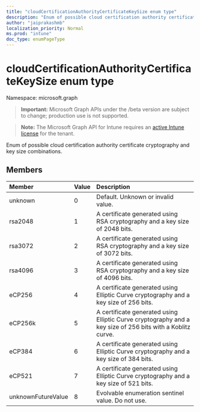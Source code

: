 ```yaml
---
title: "cloudCertificationAuthorityCertificateKeySize enum type"
description: "Enum of possible cloud certification authority certificate cryptography and key size combinations."
author: "jaiprakashmb"
localization_priority: Normal
ms.prod: "intune"
doc_type: enumPageType
---
```


# cloudCertificationAuthorityCertificateKeySize enum type

Namespace: microsoft.graph

> **Important:** Microsoft Graph APIs under the /beta version are subject to change; production use is not supported.

> **Note:** The Microsoft Graph API for Intune requires an [active Intune license](https://go.microsoft.com/fwlink/?linkid=839381) for the tenant.

Enum of possible cloud certification authority certificate cryptography and key size combinations.

## Members
|Member|Value|Description|
|:---|:---|:---|
|unknown|0|Default. Unknown or invalid value.|
|rsa2048|1|A certificate generated using RSA cryptography and a key size of 2048 bits.|
|rsa3072|2|A certificate generated using RSA cryptography and a key size of 3072 bits.|
|rsa4096|3|A certificate generated using RSA cryptography and a key size of 4096 bits.|
|eCP256|4|A certificate generated using Elliptic Curve cryptography and a key size of 256 bits.|
|eCP256k|5|A certificate generated using Elliptic Curve cryptography and a key size of 256 bits with a Koblitz curve.|
|eCP384|6|A certificate generated using Elliptic Curve cryptography and a key size of 384 bits.|
|eCP521|7|A certificate generated using Elliptic Curve cryptography and a key size of 521 bits.|
|unknownFutureValue|8|Evolvable enumeration sentinel value. Do not use.|
